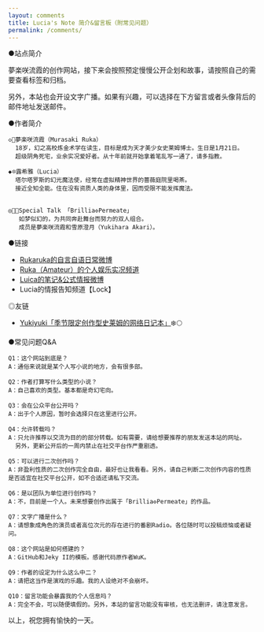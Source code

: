 ```yaml
---
layout: comments
title: Lucia's Note 简介&留言板（附常见问题）
permalink: /comments/
---
```


 ●站点简介

夢楽咲流霞的创作网站，接下来会按照预定慢慢公开企划和故事，请按照自己的需要查看标签和归档。

另外，本站也会开设文字广播。如果有兴趣，可以选择在下方留言或者头像背后的邮件地址发送邮件。


 ●作者简介

    ◇🌆夢楽咲流霞（Murasaki Ruka）
      18岁，幻之高校炼金术学在读生，目标是成为天才美少女史莱姆博士。生日是1月21日。
      超级阴角死宅，业余实况爱好者。从十年前就开始拿着笔乱写一通了，请多指教。
 
    ◆🔯露希雅（Lucia）
      塔尔塔罗斯的幻光魔法使，经常在虚拟精神世界的蔷薇庭院里喝茶。
      接近全知全能。住在没有资质人类的身体里，因而受限不能发挥魔法。


    ◎💠🎆Special Talk 「Brillia✣Permeate」
       如梦似幻的，为共同奔赴舞台而努力的双人组合。
       成员是夢楽咲流霞和雪原澄月（Yukihara Akari）。


 ●链接

- [Rukaruka的自言自语日常微博](https://m.weibo.cn/u/2623157744?uid=2623157744&luicode=10000011&lfid=1076033626825962)
- [Ruka（Amateur）的个人娱乐实况频道](https://space.bilibili.com/5258218?share_medium=android&share_source=copy_link&bbid=XYA4470A6B72079A24A6C8CB4E2402192C84B&ts=1603903868524)
- [Luica的笔记&公式情报微博](https://weibo.com/u/5608943374)
- Lucia的情报告知频道【Lock】

 ◎友链
 - [Yukiyuki「季节限定创作型史莱姆的网络日记本」](https://weibo.com/u/3626825962)❄️🌕


 ●常见问题Q&A

    Q1：这个网站到底是？
    A：通俗来说就是某个人写小说的地方，会有很多部。

    Q2：作者打算写什么类型的小说？
    A：自己喜欢的类型。基本都是奇幻宅向。

    Q3：会在公众平台公开吗？
    A：出于个人原因，暂时会选择只在这里进行公开。

    Q4：允许转载吗？
    A：只允许推荐以交流为目的的部分转载。如有需要，请给想要推荐的朋友发送本站的网址。
      另外，更新公开后的一周内禁止在社交平台作严重剧透。

    Q5：可以进行二次创作吗？
    A：非盈利性质的二次创作完全自由，最好也让我看看。另外，请自己判断二次创作内容的性质是否适宜在社交平台公开，如不合适还请私下交流。

    Q6：是以团队为单位进行创作吗？
    A：不，目前是一个人。未来想要创作出属于「Brillia✣Permeate」的作品。

    Q7：文字广播是什么？
    A：请想象成角色的演员或者高位次元的存在进行的番剧Radio。各位随时可以投稿烦恼或者疑问。

    Q8：这个网站是如何搭建的？
    A：GitHub和Jeky II的模板。感谢代码原作者WuK。

    Q9：作者的设定为什么这么中二？
    A：请把这当作是演戏的乐趣。我的人设绝对不会崩坏。

    Q10：留言功能会暴露我的个人信息吗？
    A：完全不会，可以随便填假的。另外，本站的留言功能没有审核，也无法删评，请注意发言。


   以上，祝您拥有愉快的一天。
 



